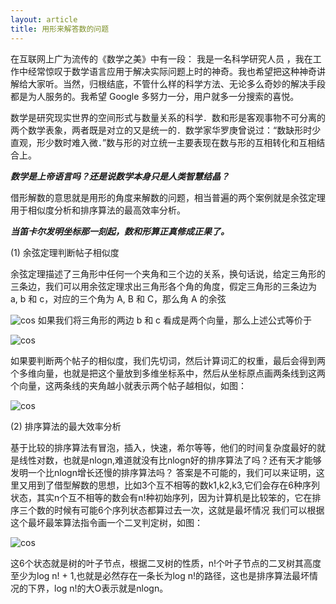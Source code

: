 ```yaml
---
layout: article
title: 用形来解答数的问题
---
```


在互联网上广为流传的《数学之美》中有一段：
我是一名科学研究人员 ，我在工作中经常惊叹于数学语言应用于解决实际问题上时的神奇。我也希望把这种神奇讲解给大家听。当然，归根结底，不管什么样的科学方法、无论多么奇妙的解决手段都是为人服务的。我希望 Google 多努力一分，用户就多一分搜索的喜悦。

数学是研究现实世界的空间形式与数量关系的科学．数和形是客观事物不可分离的两个数学表象，两者既是对立的又是统一的．数学家华罗庚曾说过：“数缺形时少直观，形少数时难入微．”数与形的对立统一主要表现在数与形的互相转化和互相结合上。

***数学是上帝语言吗？还是说数学本身只是人类智慧结晶？***


借形解数的意思就是用形的角度来解数的问题，相当普遍的两个案例就是余弦定理用于相似度分析和排序算法的最高效率分析。

***当笛卡尔发明坐标那一刻起，数和形算正真修成正果了。***

(1) 余弦定理判断帖子相似度

余弦定理描述了三角形中任何一个夹角和三个边的关系，换句话说，给定三角形的三条边，我们可以用余弦定理求出三角形各个角的角度，假定三角形的三条边为 a, b 和 c，对应的三个角为 A, B 和 C，那么角 A 的余弦


![cos](/images/cos1.jpg)
 如果我们将三角形的两边 b 和 c 看成是两个向量，那么上述公式等价于

![cos](/images/cos2.jpg)

如果要判断两个帖子的相似度，我们先切词，然后计算词汇的权重，最后会得到两个多维向量，也就是把这个量放到多维坐标系中，然后从坐标原点画两条线到这两个向量，这两条线的夹角越小就表示两个帖子越相似，如图：

![cos](/images/vector_model.jpg)


(2) 排序算法的最大效率分析

基于比较的排序算法有冒泡，插入，快速，希尔等等，他们的时间复杂度最好的就是线性对数，也就是nlogn,难道就没有比nlogn好的排序算法了吗？还有天才能够发明一个比nlogn增长还慢的排序算法吗？
答案是不可能的，我们可以来证明，这里又用到了借型解数的思想，比如3个互不相等的数k1,k2,k3,它们会存在6种序列状态，其实n个互不相等的数会有n!种初始序列，因为计算机是比较笨的，它在排序三个数的时候有可能6个序列状态都算过去一次，这就是最坏情况
我们可以根据这个最坏最笨算法指令画一个二叉判定树，如图：

![cos](/images/sort_complex.jpg)

这6个状态就是树的叶子节点，根据二叉树的性质，n!个叶子节点的二叉树其高度至少为log n! + 1,也就是必然存在一条长为log n!的路径，这也是排序算法最坏情况的下界，log n!的大O表示就是nlogn。


